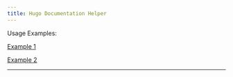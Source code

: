 ```yaml
---
title: Hugo Documentation Helper
---
```


Usage Examples:

[Example 1](/one/)

[Example 2](/two/)

---
